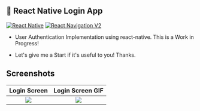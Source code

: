 ## 🚀 React Native Login App

[![React Native](https://img.shields.io/badge/React%20Native-v0.58.6-blue.svg)](https://facebook.github.io/react-native/)
[![React Navigation V2](https://img.shields.io/badge/React%20Navigation-v3.3.2-blue.svg)](https://reactnavigation.org/)

* User Authentication Implementation using react-native. This is a Work in Progress!

* Let's give me a Start if it's useful to you! Thanks.

## Screenshots

Login Screen              |  Login Screen GIF
:-------------------------:|:-------------------------:
![](https://raw.githubusercontent.com/lunvjp/React-Native-Login-App/master/screen_images/Login-Screen.png)  |  ![](https://raw.githubusercontent.com/lunvjp/React-Native-Login-App/master/screen_images/Login-Screen.gif)


